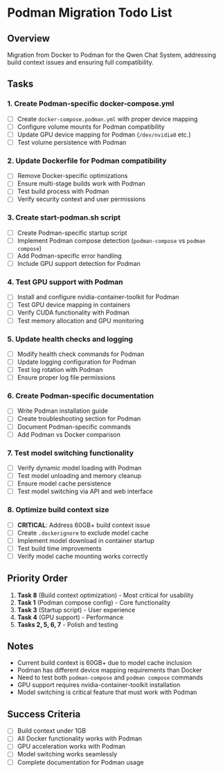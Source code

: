 # Podman Migration Todo List

## Overview
Migration from Docker to Podman for the Qwen Chat System, addressing build context issues and ensuring full compatibility.

## Tasks

### 1. Create Podman-specific docker-compose.yml
- [ ] Create `docker-compose.podman.yml` with proper device mapping
- [ ] Configure volume mounts for Podman compatibility
- [ ] Update GPU device mapping for Podman (`/dev/nvidia0` etc.)
- [ ] Test volume persistence with Podman

### 2. Update Dockerfile for Podman compatibility
- [ ] Remove Docker-specific optimizations
- [ ] Ensure multi-stage builds work with Podman
- [ ] Test build process with Podman
- [ ] Verify security context and user permissions

### 3. Create start-podman.sh script
- [ ] Create Podman-specific startup script
- [ ] Implement Podman compose detection (`podman-compose` vs `podman compose`)
- [ ] Add Podman-specific error handling
- [ ] Include GPU support detection for Podman

### 4. Test GPU support with Podman
- [ ] Install and configure nvidia-container-toolkit for Podman
- [ ] Test GPU device mapping in containers
- [ ] Verify CUDA functionality with Podman
- [ ] Test memory allocation and GPU monitoring

### 5. Update health checks and logging
- [ ] Modify health check commands for Podman
- [ ] Update logging configuration for Podman
- [ ] Test log rotation with Podman
- [ ] Ensure proper log file permissions

### 6. Create Podman-specific documentation
- [ ] Write Podman installation guide
- [ ] Create troubleshooting section for Podman
- [ ] Document Podman-specific commands
- [ ] Add Podman vs Docker comparison

### 7. Test model switching functionality
- [ ] Verify dynamic model loading with Podman
- [ ] Test model unloading and memory cleanup
- [ ] Ensure model cache persistence
- [ ] Test model switching via API and web interface

### 8. Optimize build context size
- [ ] **CRITICAL**: Address 60GB+ build context issue
- [ ] Create `.dockerignore` to exclude model cache
- [ ] Implement model download in container startup
- [ ] Test build time improvements
- [ ] Verify model cache mounting works correctly

## Priority Order
1. **Task 8** (Build context optimization) - Most critical for usability
2. **Task 1** (Podman compose config) - Core functionality
3. **Task 3** (Startup script) - User experience
4. **Task 4** (GPU support) - Performance
5. **Tasks 2, 5, 6, 7** - Polish and testing

## Notes
- Current build context is 60GB+ due to model cache inclusion
- Podman has different device mapping requirements than Docker
- Need to test both `podman-compose` and `podman compose` commands
- GPU support requires nvidia-container-toolkit installation
- Model switching is critical feature that must work with Podman

## Success Criteria
- [ ] Build context under 1GB
- [ ] All Docker functionality works with Podman
- [ ] GPU acceleration works with Podman
- [ ] Model switching works seamlessly
- [ ] Complete documentation for Podman usage